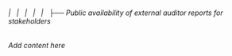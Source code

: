 ###### |   |   |   |   |   ├── Public availability of external auditor reports for stakeholders

*Add content here*